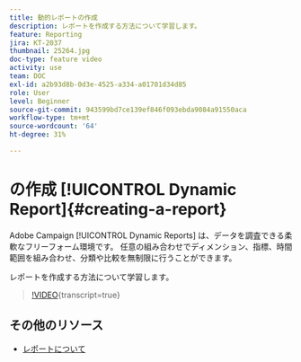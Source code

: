 ```yaml
---
title: 動的レポートの作成
description: レポートを作成する方法について学習します。
feature: Reporting
jira: KT-2037
thumbnail: 25264.jpg
doc-type: feature video
activity: use
team: DOC
exl-id: a2b93d8b-0d3e-4525-a334-a01701d34d85
role: User
level: Beginner
source-git-commit: 943599bd7ce139ef846f093ebda9084a91550aca
workflow-type: tm+mt
source-wordcount: '64'
ht-degree: 31%

---
```


# の作成 [!UICONTROL Dynamic Report]{#creating-a-report}

Adobe Campaign [!UICONTROL Dynamic Reports] は、データを調査できる柔軟なフリーフォーム環境です。 任意の組み合わせでディメンション、指標、時間範囲を組み合わせ、分類や比較を無制限に行うことができます。

レポートを作成する方法について学習します。

>[!VIDEO](https://video.tv.adobe.com/v/25264/?learn=on){transcript=true}

## その他のリソース

* [レポートについて](https://experienceleague.adobe.com/docs/campaign-standard/using/reporting/about-reporting/about-dynamic-reports.html?lang=en)
